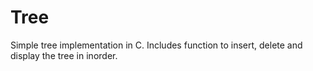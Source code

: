 # Tree
Simple tree implementation in C. Includes function to insert, delete and display the tree in inorder.
